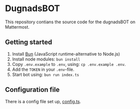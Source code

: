 # DugnadsBOT

This repository contians the source code for the dugnadsBOT on Mattermost.

## Getting started

1. Install [Bun](https://bun.sh/) (JavaScript runtime-alternative to Node.js)
1. Install node modules: `bun install`
1. Copy `.env.example` to `.env`, using: `cp .env.example .env`.
1. Add the `TOKEN` in your `.env`-file.
1. Start bot using: `bun run index.ts`

## Configuration file

There is a config file set up, [config.ts](./config.ts).

